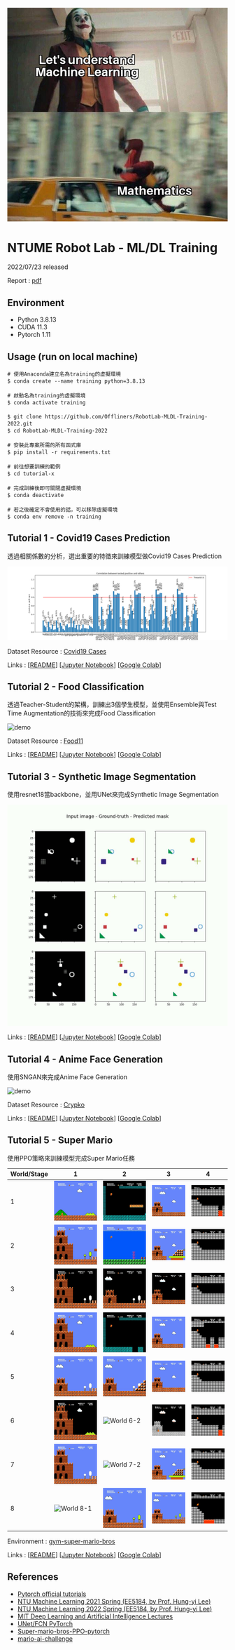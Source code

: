 ![meme](meme.jpg)

# NTUME Robot Lab - ML/DL Training
2022/07/23 released

Report : [pdf](20220723_training.pdf)

## Environment
* Python 3.8.13
* CUDA 11.3
* Pytorch 1.11

## Usage (run on local machine)
```shell
# 使用Anaconda建立名為training的虛擬環境
$ conda create --name training python=3.8.13

# 啟動名為training的虛擬環境
$ conda activate training

$ git clone https://github.com/Offliners/RobotLab-MLDL-Training-2022.git
$ cd RobotLab-MLDL-Training-2022

# 安裝此專案所需的所有函式庫
$ pip install -r requirements.txt

# 前往想要訓練的範例
$ cd tutorial-x

# 完成訓練後即可關閉虛擬環境
$ conda deactivate

# 若之後確定不會使用的話，可以移除虛擬環境
$ conda env remove -n training
```

## Tutorial 1 - Covid19 Cases Prediction
透過相關係數的分析，選出重要的特徵來訓練模型做Covid19 Cases Prediction

![demo](./tutorial-1/img/tutorial-1-correlation-analysis.png)

Dataset Resource : [Covid19 Cases](https://www.kaggle.com/competitions/ml2022spring-hw1/data)

Links : [[README](./tutorial-1/README.md)] [[Jupyter Notebook](./tutorial-1/colab/tutorial-1.ipynb)] [[Google Colab](https://colab.research.google.com/github/Offliners/RobotLab-MLDL-Training-2022/blob/main/tutorial-1/colab/tutorial-1.ipynb)]

## Tutorial 2 - Food Classification
透過Teacher-Student的架構，訓練出3個學生模型，並使用Ensemble與Test Time Augmentation的技術來完成Food Classification

![demo](./tutorial-2/img/tutorial-2-test_image_pred.gif)

Dataset Resource : [Food11](https://www.kaggle.com/competitions/ml2021spring-hw3/data)

Links : [[README](./tutorial-2/README.md)] [[Jupyter Notebook](./tutorial-2/colab/tutorial-2.ipynb)] [[Google Colab](https://colab.research.google.com/github/Offliners/RobotLab-MLDL-Training-2022/blob/main/tutorial-2/colab/tutorial-2.ipynb)]

## Tutorial 3 - Synthetic Image Segmentation
使用resnet18當backbone，並用UNet來完成Synthetic Image Segmentation

![demo](./tutorial-3/img/tutorial-3-demo.gif)

Links : [[README](./tutorial-3/README.md)] [[Jupyter Notebook](https://github.com/Offliners/RobotLab-MLDL-Training-2022/blob/main/tutorial-3/colab/tutorial-3.ipynb)] [[Google Colab](https://colab.research.google.com/github/Offliners/RobotLab-MLDL-Training-2022/blob/main/tutorial-3/colab/tutorial-3.ipynb)]

## Tutorial 4 - Anime Face Generation
使用SNGAN來完成Anime Face Generation

![demo](./tutorial-4/img/tutorial-4-demo.gif)

Dataset Resource : [Crypko](https://crypko.ai/#)

Links : [[README](./tutorial-4/README.md)] [[Jupyter Notebook](https://github.com/Offliners/RobotLab-MLDL-Training-2022/blob/main/tutorial-4/colab/tutorial-4.ipynb)] [[Google Colab](https://colab.research.google.com/github/Offliners/RobotLab-MLDL-Training-2022/blob/main/tutorial-4/colab/tutorial-4.ipynb)]

## Tutorial 5 - Super Mario
使用PPO策略來訓練模型完成Super Mario任務

|World/Stage|1|2|3|4|
|-|-|-|-|-|
|1|![World 1-1](./tutorial-5/img/mario_world_1_1.gif)|![World 1-2](./tutorial-5/img/mario_world_1_2.gif)|![World 1-3](./tutorial-5/img/mario_world_1_3.gif)|![World 1-4](./tutorial-5/img/mario_world_1_4.gif)|
|2|![World 2-1](./tutorial-5/img/mario_world_2_1.gif)|![World 2-2](./tutorial-5/img/mario_world_2_2.gif)|![World 2-3](./tutorial-5/img/mario_world_2_3.gif)|![World 2-4](./tutorial-5/img/mario_world_2_4.gif)|
|3|![World 3-1](./tutorial-5/img/mario_world_3_1.gif)|![World 3-2](./tutorial-5/img/mario_world_3_2.gif)|![World 3-3](./tutorial-5/img/mario_world_3_3.gif)|![World 3-4](./tutorial-5/img/mario_world_3_4.gif)|
|4|![World 4-1](./tutorial-5/img/mario_world_4_1.gif)|![World 4-2](./tutorial-5/img/mario_world_4_2.gif)|![World 4-3](./tutorial-5/img/mario_world_4_3.gif)|![World 4-4](./tutorial-5/img/mario_world_4_4.gif)|
|5|![World 5-1](./tutorial-5/img/mario_world_5_1.gif)|![World 5-2](./tutorial-5/img/mario_world_5_2.gif)|![World 5-3](./tutorial-5/img/mario_world_5_3.gif)|![World 5-4](./tutorial-5/img/mario_world_5_4.gif)|
|6|![World 6-1](./tutorial-5/img/mario_world_6_1.gif)|![World 6-2](./tutorial-5/img/mario_world_6_2.gif)|![World 6-3](./tutorial-5/img/mario_world_6_3.gif)|![World 6-4](./tutorial-5/img/mario_world_6_4.gif)|
|7|![World 7-1](./tutorial-5/img/mario_world_7_1.gif)|![World 7-2](./tutorial-5/img/mario_world_7_2.gif)|![World 7-3](./tutorial-5/img/mario_world_7_3.gif)|![World 7-4](./tutorial-5/img/mario_world_7_4.gif)|
|8|![World 8-1](./tutorial-5/img/mario_world_8_1.gif)|![World 8-2](./tutorial-5/img/mario_world_8_2.gif)|![World 8-3](./tutorial-5/img/mario_world_8_3.gif)|![World 8-4](./tutorial-5/img/mario_world_8_4.gif)|

Environment : [gym-super-mario-bros](https://github.com/Kautenja/gym-super-mario-bros)

Links : [[README](./tutorial-5/README.md)] [[Jupyter Notebook](https://github.com/Offliners/RobotLab-MLDL-Training-2022/blob/main/tutorial-5/colab/tutorial-5.ipynb)] [[Google Colab](https://colab.research.google.com/github/Offliners/RobotLab-MLDL-Training-2022/blob/main/tutorial-5/colab/tutorial-5.ipynb)]

## References
* [Pytorch official tutorials](https://pytorch.org/tutorials/)
* [NTU Machine Learning 2021 Spring (EE5184, by Prof. Hung-yi Lee)](https://speech.ee.ntu.edu.tw/~hylee/ml/2021-spring.php)
* [NTU Machine Learning 2022 Spring (EE5184, by Prof. Hung-yi Lee)](https://speech.ee.ntu.edu.tw/~hylee/ml/2022-spring.php)
* [MIT Deep Learning and Artificial Intelligence Lectures](https://github.com/lexfridman/mit-deep-learning)
* [UNet/FCN PyTorch](https://github.com/usuyama/pytorch-unet)
* [Super-mario-bros-PPO-pytorch](https://github.com/uvipen/Super-mario-bros-PPO-pytorch)
* [mario-ai-challenge](https://github.com/karaage0703/mario-ai-challenge)
